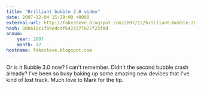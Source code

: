 ```yaml
---
title: "Brilliant bubble 2.0 video"
date: 2007-12-04 15:29:00 +0000
external-url: http://fakesteve.blogspot.com/2007/12/brilliant-bubble-20-video.html
hash: 80b612c1f89edc4f6423377022f23f8d
annum:
    year: 2007
    month: 12
hostname: fakesteve.blogspot.com
---
```


Or is it Bubble 3.0 now? I can't remember. Didn't the second bubble crash already? I've been so busy baking up some amazing new devices that I've kind of lost track. Much love to Mark for the tip.
